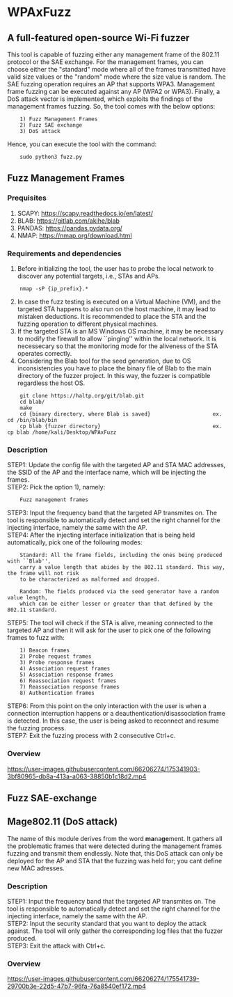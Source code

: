 # WPAxFuzz

## A full-featured open-source Wi-Fi fuzzer    
This tool is capable of fuzzing either any management frame of the 802.11 protocol or the SAE exchange. For the management frames, you can choose either the "standard" mode where all of the frames transmitted have valid size values or the "random" mode where the size value is random. The SAE fuzzing operation requires an AP that supports WPA3. Management frame fuzzing can be executed against any AP (WPA2 or WPA3). Finally, a DoS attack vector is implemented, which exploits the findings of the management frames fuzzing. So, the tool comes with the below options:
```
    1) Fuzz Management Frames
    2) Fuzz SAE exchange
    3) DoS attack
```
Hence, you can execute the tool with the command:
```
    sudo python3 fuzz.py
```

## Fuzz Management Frames

### Prequisites
1) SCAPY: https://scapy.readthedocs.io/en/latest/  
2) BLAB: https://gitlab.com/akihe/blab  
3) PANDAS: https://pandas.pydata.org/  
4) NMAP: https://nmap.org/download.html

### Requirements and dependencies
1) Before initializing the tool, the user has to probe the local network to discover any potential targets, i.e., STAs and APs.
```
    nmap -sP {ip_prefix}.*
```
2) In case the fuzz testing is executed on a Virtual Machine (VM), and the targeted STA happens to also run on the host machine, it may lead to mistaken deductions. It is recommended to place the STA and the fuzzing operation to different physical machines.
3) If the targeted STA is an MS Windows OS machine, it may be necessary to modify the firewall to allow ``pinging'' within the local network. It is necessecary so that the monitoring mode for the aliveness of the STA operates correctly.
5) Considering the Blab tool for the seed generation, due to OS inconsistencies you have to place the binary file of Blab to the main directory of the fuzzer project. In this way, the fuzzer is compatible regardless the host OS.
```
    git clone https://haltp.org/git/blab.git
    cd blab/
    make
    cd {binary directory, where Blab is saved}                    ex. cd /bin/blab/bin
    cp blab {fuzzer directory}                                    ex. cp blab /home/kali/Desktop/WPAxFuzz
```

### Description
STEP1: Update the config file with the targeted AP and STA MAC addresses, the SSID of the AP and the interface name, which will be injecting the frames.  
STEP2: Pick the option 1), namely:
```
    Fuzz management frames
```
STEP3: Input the frequency band that the targeted AP transmites on. The tool is responsible to automatically detect and set the right channel for the injecting interface, namely the same with the AP.    
STEP4: After the injecting interface initialization that is being held automatically, pick one of the following modes:  
```
    Standard: All the frame fields, including the ones being produced with ``Blab'',  
    carry a value length that abides by the 802.11 standard. This way, the frame will not risk  
    to be characterized as malformed and dropped.  
    
    Random: The fields produced via the seed generator have a random value length,  
    which can be either lesser or greater than that defined by the 802.11 standard.  
```
STEP5: The tool will check if the STA is alive, meaning connected to the targeted AP and then it will ask for the user to pick one of the following frames to fuzz with:
```
    1) Beacon frames
    2) Probe request frames
    3) Probe response frames
    4) Association request frames
    5) Association response frames
    6) Reassociation request frames
    7) Reassociation response frames
    8) Authentication frames
```
STEP6: From this point on the only interaction with the user is when a connection interruption happens or a deauthentication/disassociation frame is detected. In this case, the user is being asked to reconnect and resume the fuzzing process.  
STEP7: Exit the fuzzing process with 2 consecutive Ctrl+c.

### Overview


https://user-images.githubusercontent.com/66206274/175341903-3bf80965-db8a-413a-a063-38850b1c18d2.mp4



## Fuzz SAE-exchange

## Mage802.11 (DoS attack)
The name of this module derives from the word **ma**na**ge**ment. It gathers all the problematic frames that were detected during the management frames fuzzing and transmit them endlessly. Note that, this DoS attack can only be deployed for the AP and STA that the fuzzing was held for; you cant define new MAC adresses.

### Description
STEP1: Input the frequency band that the targeted AP transmites on. The tool is responsible to automatically detect and set the right channel for the injecting interface, namely the same with the AP.  
STEP2: Input the security standard that you want to deploy the attack against. The tool will only gather the corresponding log files that the fuzzer produced.  
STEP3: Exit the attack with Ctrl+c.

### Overview

https://user-images.githubusercontent.com/66206274/175541739-29700b3e-22d5-47b7-96fa-76a8540ef172.mp4  

